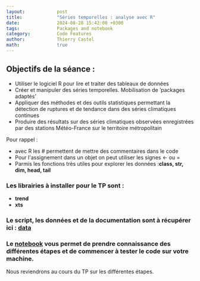 ```yaml
---
layout:            post
title:             "Séries temporelles : analyse avec R"
date:              2024-08-28 15:42:00 +0300
tags:              Packages and notebook
category:          Code Features
author:            Thierry Castel
math:              true
---
```

## Objectifs de la séance :
<ul>
<li>Utiliser le logiciel R pour lire et traiter des tableaux de données</li>
<li>Créer et manipuler des séries temporelles. Mobilisation de ’packages adaptés’</li>
<li> Appliquer des méthodes et des outils statistiques permettant la détection de ruptures et de tendance dans des séries climatiques continues</li>
<li> Produire des résultats sur des séries climatiques observées enregistrées par des stations Météo-France sur le territoire métropolitain</li>
</ul>

Pour rappel :
<ul>
<li>avec R les # permettent de mettre des commentaires dans le code</li>
<li>Pour l'assignement dans un objet on peut utiliser les signes <- ou =</li>
<li>Parmis les fonctions très utiles pour explorer les données :<b>class, str, dim, head, tail</b></li>
</ul>

### Les librairies à installer pour le TP sont :
* **trend**
* **xts**

### Le script, les données et de la documentation sont à récupérer ici : [**data**](https://github.com/thierrycastel/tcnotebook/blob/master/M2SEME_UE2/TP_AST_M2SEME.zip)

### Le [**notebook**](https://github.com/thierrycastel/tcnotebook/blob/master/M2SEME_UE2/TP_SeriesTemporelles.ipynb) vous permet de prendre connaissance des différentes étapes et de commencer à tester le code sur votre machine.


Nous reviendrons au cours du TP sur les différentes étapes.
